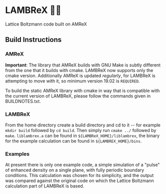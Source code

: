 # LAMBReX :sheep::crown:
Lattice Boltzmann code built on AMReX

## Build Instructions

### AMReX
**Important**: The library that AMReX builds with GNU Make is subtly different from the one that it builds with cmake. LAMBReX now supports only the cmake version. Additionally AMReX is updated *regularly*, for LAMBReX is attempting to move with it, so minimum version 19.02 is `REQUIRED`.

To build the static AMReX library with cmake in way that is compatible with the current version of LAMBReX, please follow the commands given in BUILDNOTES.txt.

### LAMBReX
From the home directory create a build directory and cd to it -- for example `mkdir build` followed by `cd build`. Then simply run `cmake ../` followed by `make`. `liblambrex.a` can be found in `${LAMBReX_HOME}/liblambrex`, the binary for the example calculation can be found in `${LAMBREX_HOME}/bins`.

### Examples
At present there is only one example code, a simple simulation of a "pulse" of enhanced density on a single plane, with fully periodic boundary conditions. This calculation was chosen for its simplicity, and the output was compared against the original code on which the Lattice Boltzmann calculation part of LAMBReX is based.

